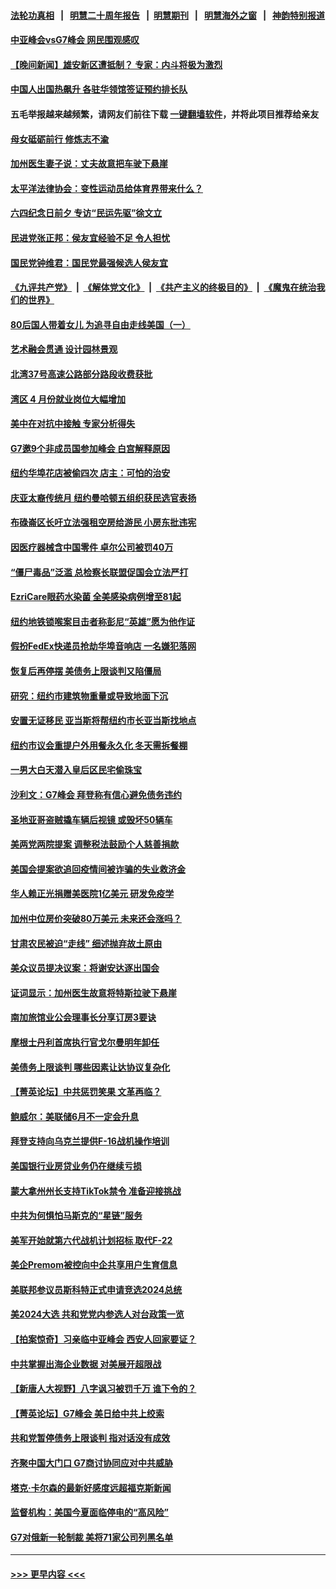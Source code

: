 #### [法轮功真相](https://github.com/gfw-breaker/truth/blob/master/README.md?t=0) &nbsp;&nbsp;|&nbsp;&nbsp; [明慧二十周年报告](https://github.com/gfw-breaker/mh-reports/blob/master/README.md?t=0) &nbsp;&nbsp;|&nbsp;&nbsp;[明慧期刊](https://github.com/gfw-breaker/mh-qikan) &nbsp;&nbsp;|&nbsp;&nbsp; [明慧海外之窗](https://github.com/gfw-breaker/mh-news/blob/master/README.md?t=0) &nbsp;&nbsp;|&nbsp;&nbsp; [神韵特别报道](https://github.com/gfw-breaker/mh-news/blob/master/shenyun.md?t=0)
#### [中亚峰会vsG7峰会 网民围观感叹](../pages/nsc412/n14000885.md?t=05202143) 
#### [【晚间新闻】雄安新区遭抵制？ 专家：内斗将极为激烈](../pages/nsc412/n14000812.md?t=05202143) 
#### [中国人出国热飙升 各驻华领馆签证预约排长队](../pages/nsc412/n14000801.md?t=05202143) 
#### 五毛举报越来越频繁，请网友们前往下载 [一键翻墙软件](https://github.com/gfw-breaker/ssr-accounts)，并将此项目推荐给亲友
#### [母女砥砺前行 修炼志不渝](../pages/nsc412/n14000830.md?t=05202143) 
#### [加州医生妻子说：丈夫故意把车驶下悬崖](../pages/nsc412/n14000822.md?t=05202143) 
#### [太平洋法律协会：变性运动员给体育界带来什么？](../pages/nsc412/n14000814.md?t=05202143) 
#### [六四纪念日前夕 专访“民运先驱”徐文立](../pages/nsc412/n14000803.md?t=05202143) 
#### [民进党张正邦：侯友宜经验不足 令人担忧](../pages/nsc412/n14000808.md?t=05202143) 
#### [国民党钟维君：国民党最强候选人侯友宜](../pages/nsc412/n14000805.md?t=05202143) 
#### [《九评共产党》](https://github.com/begood0513/9ping.md/blob/master/README.md) &nbsp;|&nbsp; [《解体党文化》](../../../../jtdwh.md/blob/master/README.md)  &nbsp;|&nbsp; [《共产主义的终极目的》](../../../../gczydzjmd.md/blob/master/README.md) &nbsp;|&nbsp; [《魔鬼在统治我们的世界》](../../../../mgztzwmdsj.md/blob/master/README.md) 
#### [80后国人带着女儿 为追寻自由走线美国（一）](../pages/nsc412/n14000802.md?t=05202143) 
#### [艺术融会贯通 设计园林景观](../pages/nsc412/n14000763.md?t=05202143) 
#### [北湾37号高速公路部分路段收费获批](../pages/nsc412/n14000759.md?t=05202143) 
#### [湾区 4 月份就业岗位大幅增加](../pages/nsc412/n14000744.md?t=05202143) 
#### [美中在对抗中接触 专家分析得失](../pages/nsc412/n13999972.md?t=05202143) 
#### [G7邀9个非成员国参加峰会 白宫解释原因](../pages/nsc412/n14000696.md?t=05202143) 
#### [纽约华埠花店被偷四次 店主：可怕的治安](../pages/nsc412/n14000709.md?t=05202143) 
#### [庆亚太裔传统月 纽约曼哈顿五组织获民选官表扬](../pages/nsc412/n14000703.md?t=05202143) 
#### [布碌崙区长吁立法强租空房给游民 小房东批违宪](../pages/nsc412/n14000714.md?t=05202143) 
#### [因医疗器械含中国零件 卓尔公司被罚40万](../pages/nsc412/n14000672.md?t=05202143) 
#### [“僵尸毒品”泛滥 总检察长联盟促国会立法严打](../pages/nsc412/n14000712.md?t=05202143) 
#### [EzriCare眼药水染菌 全美感染病例增至81起](../pages/nsc412/n14000705.md?t=05202143) 
#### [纽约地铁锁喉案目击者称彭尼“英雄”愿为他作证](../pages/nsc412/n14000697.md?t=05202143) 
#### [假扮FedEx快递员抢劫华埠音响店 一名嫌犯落网](../pages/nsc412/n14000716.md?t=05202143) 
#### [恢复后再停摆 美债务上限谈判又陷僵局](../pages/nsc412/n14000582.md?t=05202143) 
#### [研究：纽约市建筑物重量或导致地面下沉](../pages/nsc412/n14000674.md?t=05202143) 
#### [安置无证移民 亚当斯将帮纽约市长亚当斯找地点](../pages/nsc412/n14000670.md?t=05202143) 
#### [纽约市议会重提户外用餐永久化 冬天需拆餐棚](../pages/nsc412/n14000676.md?t=05202143) 
#### [一男大白天潜入皇后区民宅偷珠宝](../pages/nsc412/n14000680.md?t=05202143) 
#### [沙利文：G7峰会 拜登称有信心避免债务违约](../pages/nsc412/n14000651.md?t=05202143) 
#### [圣地亚哥盗贼撬车辆后视镜 或毁坏50辆车](../pages/nsc412/n14000611.md?t=05202143) 
#### [美两党两院提案 调整税法鼓励个人慈善捐款](../pages/nsc412/n14000626.md?t=05202143) 
#### [美国会提案欲追回疫情间被诈骗的失业救济金](../pages/nsc412/n13999981.md?t=05202143) 
#### [华人赖正光捐赠美医院1亿美元 研发免疫学](../pages/nsc412/n14000578.md?t=05202143) 
#### [加州中位房价突破80万美元 未来还会涨吗？](../pages/nsc412/n14000614.md?t=05202143) 
#### [甘肃农民被迫“走线” 细述抛弃故土原由](../pages/nsc412/n14000513.md?t=05202143) 
#### [美众议员提决议案：将谢安达逐出国会](../pages/nsc412/n14000610.md?t=05202143) 
#### [证词显示：加州医生故意将特斯拉驶下悬崖](../pages/nsc412/n14000598.md?t=05202143) 
#### [南加旅馆业公会理事长分享订房3要诀](../pages/nsc412/n14000587.md?t=05202143) 
#### [摩根士丹利首席执行官戈尔曼明年卸任](../pages/nsc412/n14000537.md?t=05202143) 
#### [美债务上限谈判 哪些因素让达协议复杂化](../pages/nsc412/n14000438.md?t=05202143) 
#### [【菁英论坛】中共惩罚笑果 文革再临？](../pages/nsc412/n14000541.md?t=05202143) 
#### [鲍威尔：美联储6月不一定会升息](../pages/nsc412/n14000568.md?t=05202143) 
#### [拜登支持向乌克兰提供F-16战机操作培训](../pages/nsc412/n14000564.md?t=05202143) 
#### [美国银行业房贷业务仍在继续亏损](../pages/nsc412/n14000509.md?t=05202143) 
#### [蒙大拿州州长支持TikTok禁令 准备迎接挑战](../pages/nsc412/n14000463.md?t=05202143) 
#### [中共为何惧怕马斯克的“星链”服务](../pages/nsc412/n14000539.md?t=05202143) 
#### [美军开始就第六代战机计划招标 取代F-22](../pages/nsc412/n14000490.md?t=05202143) 
#### [美企Premom被控向中企共享用户生育信息](../pages/nsc412/n14000061.md?t=05202143) 
#### [美联邦参议员斯科特正式申请竞选2024总统](../pages/nsc412/n14000460.md?t=05202143) 
#### [美2024大选 共和党党内参选人对台政策一览](../pages/nsc412/n14000508.md?t=05202143) 
#### [【拍案惊奇】习亲临中亚峰会 西安人回家要证？](../pages/nsc412/n14000407.md?t=05202143) 
#### [中共掌握出海企业数据 对美展开超限战](../pages/nsc412/n14000185.md?t=05202143) 
#### [【新唐人大视野】八字讽习被罚千万 谁下令的？](../pages/nsc412/n14000455.md?t=05202143) 
#### [【菁英论坛】G7峰会 美日给中共上绞索](../pages/nsc412/n14000458.md?t=05202143) 
#### [共和党暂停债务上限谈判 指对话没有成效](../pages/nsc412/n14000470.md?t=05202143) 
#### [齐聚中国大门口 G7商讨协同应对中共威胁](../pages/nsc412/n14000467.md?t=05202143) 
#### [塔克‧卡尔森的最新好感度远超福克斯新闻](../pages/nsc412/n14000462.md?t=05202143) 
#### [监督机构：美国今夏面临停电的“高风险”](../pages/nsc412/n13999850.md?t=05202143) 
#### [G7对俄新一轮制裁 美将71家公司列黑名单](../pages/nsc412/n14000431.md?t=05202143) 

----
#### [ >>> 更早内容 <<< ](../indexes/nsc412-earlier.md)
